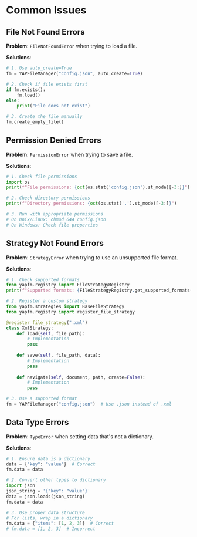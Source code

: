 # Common Issues

## File Not Found Errors

**Problem**: `FileNotFoundError` when trying to load a file.

**Solutions**:
```python
# 1. Use auto_create=True
fm = YAPFileManager("config.json", auto_create=True)

# 2. Check if file exists first
if fm.exists():
    fm.load()
else:
    print("File does not exist")

# 3. Create the file manually
fm.create_empty_file()
```

## Permission Denied Errors

**Problem**: `PermissionError` when trying to save a file.

**Solutions**:
```python
# 1. Check file permissions
import os
print(f"File permissions: {oct(os.stat('config.json').st_mode)[-3:]}")

# 2. Check directory permissions
print(f"Directory permissions: {oct(os.stat('.').st_mode)[-3:]}")

# 3. Run with appropriate permissions
# On Unix/Linux: chmod 644 config.json
# On Windows: Check file properties
```

## Strategy Not Found Errors

**Problem**: `StrategyError` when trying to use an unsupported file format.

**Solutions**:
```python
# 1. Check supported formats
from yapfm.registry import FileStrategyRegistry
print(f"Supported formats: {FileStrategyRegistry.get_supported_formats()}")

# 2. Register a custom strategy
from yapfm.strategies import BaseFileStrategy
from yapfm.registry import register_file_strategy

@register_file_strategy(".xml")
class XmlStrategy:
    def load(self, file_path):
        # Implementation
        pass
    
    def save(self, file_path, data):
        # Implementation
        pass
    
    def navigate(self, document, path, create=False):
        # Implementation
        pass

# 3. Use a supported format
fm = YAPFileManager("config.json")  # Use .json instead of .xml
```

## Data Type Errors

**Problem**: `TypeError` when setting data that's not a dictionary.

**Solutions**:
```python
# 1. Ensure data is a dictionary
data = {"key": "value"}  # Correct
fm.data = data

# 2. Convert other types to dictionary
import json
json_string = '{"key": "value"}'
data = json.loads(json_string)
fm.data = data

# 3. Use proper data structure
# For lists, wrap in a dictionary
fm.data = {"items": [1, 2, 3]}  # Correct
# fm.data = [1, 2, 3]  # Incorrect
```
